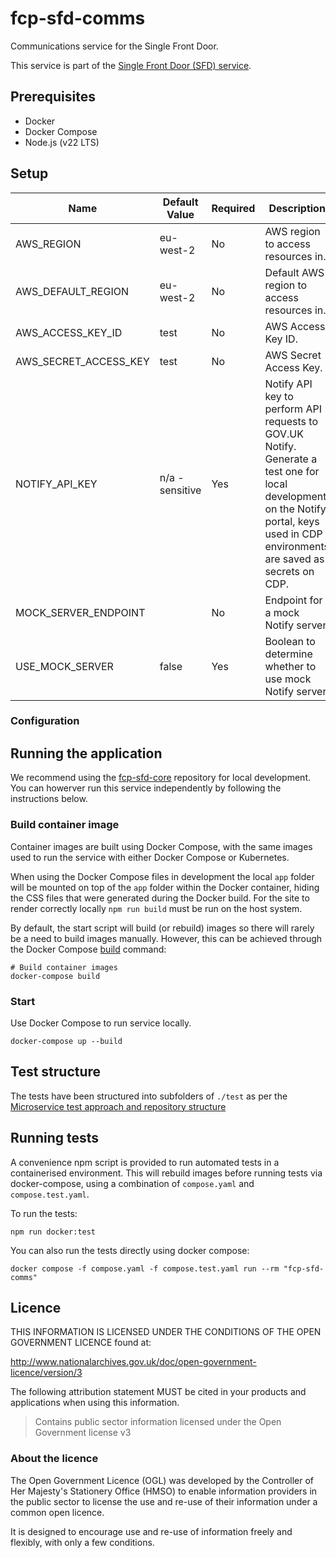 # fcp-sfd-comms
Communications service for the Single Front Door.

This service is part of the [Single Front Door (SFD) service](https://github.com/DEFRA/fcp-sfd-core).

## Prerequisites
- Docker
- Docker Compose
- Node.js (v22 LTS)

## Setup
| Name                      | Default Value                                          | Required                  | Description                                                                 |
|---------------------------|--------------------------------------------------------|---------------------------|-----------------------------------------------------------------------------|
| AWS_REGION                | eu-west-2                                              | No                        | AWS region to access resources in.                                          |
| AWS_DEFAULT_REGION        | eu-west-2                                              | No                        | Default AWS region to access resources in.                                  |
| AWS_ACCESS_KEY_ID         | test                                                   | No                        | AWS Access Key ID.                                                          |
| AWS_SECRET_ACCESS_KEY     | test                                                   | No                        | AWS Secret Access Key.                                                      |
| NOTIFY_API_KEY            | n/a - sensitive                                        | Yes                       | Notify API key to perform API requests to GOV.UK Notify. Generate a test one for local development on the Notify portal, keys used in CDP environments are saved as secrets on CDP. |
| MOCK_SERVER_ENDPOINT      |                                                        | No                        | Endpoint for a mock Notify server.                                          |
| USE_MOCK_SERVER           | false                                                  | Yes                       | Boolean to determine whether to use mock Notify server.                     |

### Configuration

## Running the application

We recommend using the [fcp-sfd-core](https://github.com/DEFRA/fcp-sfd-core) repository for local development. You can howerver run this service independently by following the instructions below.

### Build container image

Container images are built using Docker Compose, with the same images used to run the service with either Docker Compose or Kubernetes.

When using the Docker Compose files in development the local `app` folder will
be mounted on top of the `app` folder within the Docker container, hiding the CSS files that were generated during the Docker build.  For the site to render correctly locally `npm run build` must be run on the host system.


By default, the start script will build (or rebuild) images so there will
rarely be a need to build images manually. However, this can be achieved
through the Docker Compose
[build](https://docs.docker.com/compose/reference/build/) command:
```
# Build container images
docker-compose build
```

### Start

Use Docker Compose to run service locally.

```
docker-compose up --build
```

## Test structure

The tests have been structured into subfolders of `./test` as per the
[Microservice test approach and repository structure](https://eaflood.atlassian.net/wiki/spaces/FPS/pages/1845396477/Microservice+test+approach+and+repository+structure)

## Running tests

A convenience npm script is provided to run automated tests in a containerised
environment. This will rebuild images before running tests via docker-compose,
using a combination of `compose.yaml` and `compose.test.yaml`.

To run the tests:
```
npm run docker:test
```

You can also run the tests directly using docker compose:
```
docker compose -f compose.yaml -f compose.test.yaml run --rm "fcp-sfd-comms"
```

## Licence

THIS INFORMATION IS LICENSED UNDER THE CONDITIONS OF THE OPEN GOVERNMENT LICENCE found at:

<http://www.nationalarchives.gov.uk/doc/open-government-licence/version/3>

The following attribution statement MUST be cited in your products and applications when using this information.

> Contains public sector information licensed under the Open Government license v3

### About the licence

The Open Government Licence (OGL) was developed by the Controller of Her Majesty's Stationery Office (HMSO) to enable information providers in the public sector to license the use and re-use of their information under a common open licence.

It is designed to encourage use and re-use of information freely and flexibly, with only a few conditions.
